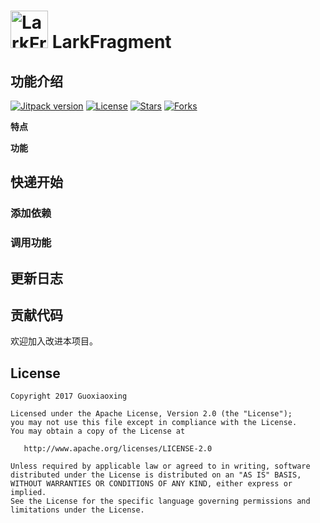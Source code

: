 # <img src="https://github.com/guoxiaoxing/LarkFragment/raw/master/art/project_logo.png" alt="LarkFragment" width="60" height="60" align="bottom" /> LarkFragment

## 功能介绍

[![Jitpack version](https://jitpack.io/v/guoxiaoxing/LarkFragment.svg)](https://jitpack.io/#guoxiaoxing/LarkFragment) 
[![License](https://img.shields.io/github/license/guoxiaoxing/LarkFragment.svg)](https://jitpack.io/#guoxiaoxing/LarkFragment) 
[![Stars](https://img.shields.io/github/stars/guoxiaoxing/LarkFragment.svg)](https://jitpack.io/#guoxiaoxing/LarkFragment) 
[![Forks](https://img.shields.io/github/forks/guoxiaoxing/LarkFragment.svg)](https://jitpack.io/#guoxiaoxing/LarkFragment) 


**特点**



**功能**


## 快递开始

### 添加依赖



### 调用功能

## 更新日志



## 贡献代码

欢迎加入改进本项目。

## License

```
Copyright 2017 Guoxiaoxing

Licensed under the Apache License, Version 2.0 (the "License");
you may not use this file except in compliance with the License.
You may obtain a copy of the License at

   http://www.apache.org/licenses/LICENSE-2.0

Unless required by applicable law or agreed to in writing, software
distributed under the License is distributed on an "AS IS" BASIS,
WITHOUT WARRANTIES OR CONDITIONS OF ANY KIND, either express or implied.
See the License for the specific language governing permissions and
limitations under the License.
```